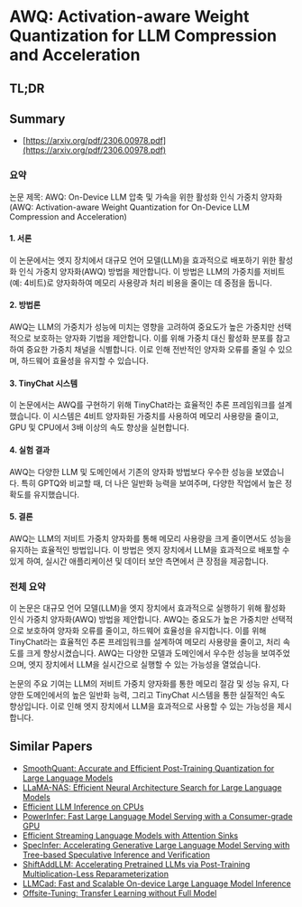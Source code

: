 # AWQ: Activation-aware Weight Quantization for LLM Compression and Acceleration
## TL;DR
## Summary
- [https://arxiv.org/pdf/2306.00978.pdf](https://arxiv.org/pdf/2306.00978.pdf)

### 요약

논문 제목: AWQ: On-Device LLM 압축 및 가속을 위한 활성화 인식 가중치 양자화 (AWQ: Activation-aware Weight Quantization for On-Device LLM Compression and Acceleration)

#### 1. 서론
이 논문에서는 엣지 장치에서 대규모 언어 모델(LLM)을 효과적으로 배포하기 위한 활성화 인식 가중치 양자화(AWQ) 방법을 제안합니다. 이 방법은 LLM의 가중치를 저비트(예: 4비트)로 양자화하여 메모리 사용량과 처리 비용을 줄이는 데 중점을 둡니다.

#### 2. 방법론
AWQ는 LLM의 가중치가 성능에 미치는 영향을 고려하여 중요도가 높은 가중치만 선택적으로 보호하는 양자화 기법을 제안합니다. 이를 위해 가중치 대신 활성화 분포를 참고하여 중요한 가중치 채널을 식별합니다. 이로 인해 전반적인 양자화 오류를 줄일 수 있으며, 하드웨어 효율성을 유지할 수 있습니다.

#### 3. TinyChat 시스템
이 논문에서는 AWQ를 구현하기 위해 TinyChat라는 효율적인 추론 프레임워크를 설계했습니다. 이 시스템은 4비트 양자화된 가중치를 사용하여 메모리 사용량을 줄이고, GPU 및 CPU에서 3배 이상의 속도 향상을 실현합니다.

#### 4. 실험 결과
AWQ는 다양한 LLM 및 도메인에서 기존의 양자화 방법보다 우수한 성능을 보였습니다. 특히 GPTQ와 비교할 때, 더 나은 일반화 능력을 보여주며, 다양한 작업에서 높은 정확도를 유지했습니다.

#### 5. 결론
AWQ는 LLM의 저비트 가중치 양자화를 통해 메모리 사용량을 크게 줄이면서도 성능을 유지하는 효율적인 방법입니다. 이 방법은 엣지 장치에서 LLM을 효과적으로 배포할 수 있게 하여, 실시간 애플리케이션 및 데이터 보안 측면에서 큰 장점을 제공합니다.

### 전체 요약
이 논문은 대규모 언어 모델(LLM)을 엣지 장치에서 효과적으로 실행하기 위해 활성화 인식 가중치 양자화(AWQ) 방법을 제안합니다. AWQ는 중요도가 높은 가중치만 선택적으로 보호하여 양자화 오류를 줄이고, 하드웨어 효율성을 유지합니다. 이를 위해 TinyChat라는 효율적인 추론 프레임워크를 설계하여 메모리 사용량을 줄이고, 처리 속도를 크게 향상시켰습니다. AWQ는 다양한 모델과 도메인에서 우수한 성능을 보여주었으며, 엣지 장치에서 LLM을 실시간으로 실행할 수 있는 가능성을 열었습니다.

논문의 주요 기여는 LLM의 저비트 가중치 양자화를 통한 메모리 절감 및 성능 유지, 다양한 도메인에서의 높은 일반화 능력, 그리고 TinyChat 시스템을 통한 실질적인 속도 향상입니다. 이로 인해 엣지 장치에서 LLM을 효과적으로 사용할 수 있는 가능성을 제시합니다.

## Similar Papers
- [SmoothQuant: Accurate and Efficient Post-Training Quantization for Large Language Models](2211.10438.md)
- [LLaMA-NAS: Efficient Neural Architecture Search for Large Language Models](2405.18377.md)
- [Efficient LLM Inference on CPUs](2311.00502.md)
- [PowerInfer: Fast Large Language Model Serving with a Consumer-grade GPU](2312.12456.md)
- [Efficient Streaming Language Models with Attention Sinks](2309.17453.md)
- [SpecInfer: Accelerating Generative Large Language Model Serving with Tree-based Speculative Inference and Verification](2305.09781.md)
- [ShiftAddLLM: Accelerating Pretrained LLMs via Post-Training Multiplication-Less Reparameterization](2406.05981.md)
- [LLMCad: Fast and Scalable On-device Large Language Model Inference](2309.04255.md)
- [Offsite-Tuning: Transfer Learning without Full Model](2302.04870.md)
